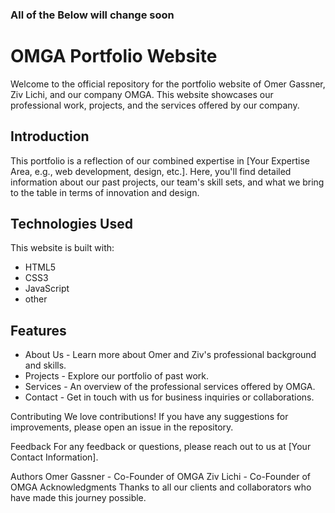 ### All of the Below will change soon ###

# OMGA Portfolio Website

Welcome to the official repository for the portfolio website of Omer Gassner, Ziv Lichi, and our company OMGA. This website showcases our professional work, projects, and the services offered by our company. 

## Introduction

This portfolio is a reflection of our combined expertise in [Your Expertise Area, e.g., web development, design, etc.]. Here, you'll find detailed information about our past projects, our team's skill sets, and what we bring to the table in terms of innovation and design.

## Technologies Used

This website is built with:

* HTML5
* CSS3
* JavaScript
* other

## Features

* About Us - Learn more about Omer and Ziv's professional background and skills.
* Projects - Explore our portfolio of past work.
* Services - An overview of the professional services offered by OMGA.
* Contact - Get in touch with us for business inquiries or collaborations.

Contributing
We love contributions! If you have any suggestions for improvements, please open an issue in the repository.

Feedback
For any feedback or questions, please reach out to us at [Your Contact Information].

Authors
Omer Gassner - Co-Founder of OMGA
Ziv Lichi - Co-Founder of OMGA
Acknowledgments
Thanks to all our clients and collaborators who have made this journey possible.



